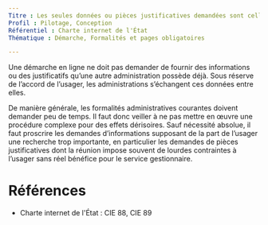 ```yaml
---
Titre : Les seules données ou pièces justificatives demandées sont celles qui sont indispensables à l’instruction de la démarche et qui sont prévues par les textes.
Profil : Pilotage, Conception
Référentiel : Charte internet de l'État
Thématique : Démarche, Formalités et pages obligatoires

---
```

Une démarche en ligne ne doit pas demander de fournir des informations ou des justificatifs qu’une autre administration possède déjà. Sous réserve de l’accord de l’usager, les administrations s’échangent ces données entre elles.

De manière générale, les formalités administratives courantes doivent demander peu de temps. Il faut donc veiller à ne pas mettre en œuvre une procédure complexe pour des effets dérisoires. Sauf nécessité absolue, il faut proscrire les demandes d’informations supposant de la part de l’usager une recherche trop importante, en particulier les demandes de pièces justificatives dont la réunion impose souvent de lourdes contraintes à l’usager sans réel bénéfice pour le service gestionnaire. 

# Références

* Charte internet de l'État : CIE 88, CIE 89
